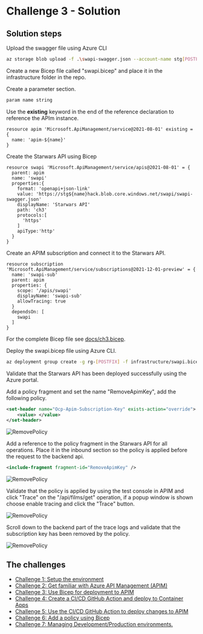# Challenge 3 - Solution

## Solution steps

Upload the swagger file using Azure CLI

```bash
az storage blob upload -f .\swapi-swagger.json --account-name stg[POSTFIX]hack -c swapi
```

Create a new Bicep file called "swapi.bicep" and place it in the infrastructure folder in the repo. 

Create a parameter section. 

```bash
param name string
```

Use the **existing** keyword in the end of the reference declaration to reference the APIm instance. 


```bicep
resource apim 'Microsoft.ApiManagement/service@2021-08-01' existing = {
  name: 'apim-${name}'
}
```

Create the Starwars API using Bicep

```bicep
resource swapi 'Microsoft.ApiManagement/service/apis@2021-08-01' = {
  parent: apim
  name: 'swapi'
  properties:{
    format: 'openapi+json-link'
    value: 'https://stg${name}hack.blob.core.windows.net/swapi/swapi-swagger.json'
    displayName: 'Starwars API'
    path: 'ch3'
    protocols:[
      'https'
    ]
    apiType:'http'
  }
}
```

Create an APIM subscription and connect it to the Starwars API. 

```bicep
resource subscription 'Microsoft.ApiManagement/service/subscriptions@2021-12-01-preview' = {
  name: 'swapi-sub'
  parent: apim
  properties: {
    scope: '/apis/swapi'
    displayName: 'swapi-sub'
    allowTracing: true
  }
  dependsOn: [
    swapi
  ]
}
```

For the complete Bicep file see [docs/ch3.bicep](ch3.bicep). 

Deploy the swapi.bicep file using Azure CLI.

```bash
az deployment group create -g rg-[POSTFIX] -f infrastructure/swapi.bicep -p name=[POSTFIX]
```

Validate that the Starwars API has been deployed successfully using the Azure portal. 

Add a policy fragment and set the name "RemoveApimKey", add the following policy. 

```xml
<set-header name="Ocp-Apim-Subscription-Key" exists-action="override">
	<value> </value>
</set-header>
```

![RemovePolicy](img/ch3-1.png)

Add a reference to the policy fragment in the Starwars API for all operations. Place it in the inbound section so the policy is applied before the request to the backend api. 

```xml
<include-fragment fragment-id="RemoveApimKey" />
```

![RemovePolicy](img/ch3-2.png)

Validate that the policy is applied by using the test console in APIM and click "Trace" on the "/api/films/get" operation, if a popup window is shown choose enable tracing and click the "Trace" button. 

![RemovePolicy](img/ch3-3.png)

Scroll down to the backend part of the trace logs and validate that the subscription key has been removed by the policy. 

![RemovePolicy](img/ch3-4.png)

## The challenges

* [Challenge 1: Setup the environment](challenge1.md)
* [Challenge 2: Get familiar with Azure API Management (APIM)](challenge2.md)
* [Challenge 3: Use Bicep for deployment to APIM](challenge3.md)
* [Challenge 4: Create a CI/CD GitHub Action and deploy to Container Apps](challenge4.md)
* [Challenge 5: Use the CI/CD GitHub Action to deploy changes to APIM](challenge5.md)
* [Challenge 6: Add a policy using Bicep](challenge6.md)
* [Challenge 7: Managing Development/Production environments.](challenge7.md)